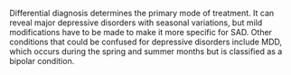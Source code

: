 Differential diagnosis determines the primary mode of treatment. It can reveal major depressive disorders with seasonal variations, but mild modifications have to be made to make it more specific for SAD. Other conditions that could be confused for depressive disorders include MDD, which occurs during the spring and summer months but is classified as a bipolar condition.
